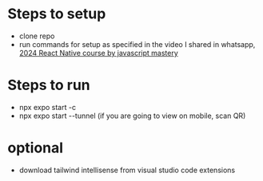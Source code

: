 # Steps to setup

- clone repo
- run commands for setup as specified in the video I shared in whatsapp, [2024 React Native course by javascript mastery](https://www.youtube.com/watch?v=ZBCUegTZF7M&t=1720s)

# Steps to run
- npx expo start -c 
- npx expo start --tunnel (if you are going to view on mobile, scan QR)


# optional
- download tailwind intellisense from visual studio code extensions
